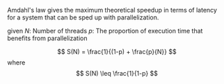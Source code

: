 Amdahl's law gives the maximum theoretical speedup in terms of latency for a system that can be sped up with parallelization.

given
$N$: Number of threads
$p$: The proportion of execution time that benefits from parallelization

$$
S(N) = \frac{1}{(1-p) + \frac{p}{N}}
$$
where
$$
S(N) \leq \frac{1}{1-p}
$$
